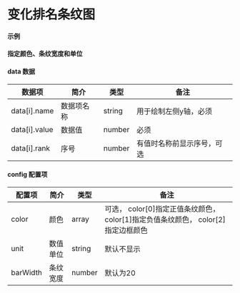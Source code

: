 # 变化排名条纹图

#### 示例
<vuep template="#simple"></vuep>

<script v-pre type="text/x-template" id="simple">
<template>
    <e-variety-bar :data="data" style="width: 600px; height: 400px;"></e-variety-bar>
</template>

<script>
  export default {
    data () {
      return {
        data: [
            { name: '广州', rank: 1, value: -2.5 },
            { name: '广州', rank: 2, value: -2.8 },
            { name: '广州', rank: 3, value: -2.9 },
            { name: '广州', rank: 4, value: -3.1 },
            { name: '广州', rank: 5, value: -3.5 },
            { name: '广州', rank: 6, value: -3.8 },
            { name: '广州', rank: 7, value: 4.5 },
            { name: '广州', rank: 8, value: 4.8 },
            { name: '广州', rank: 9, value: 5.6 },
            { name: '广州', rank: 10, value: 5.8 }
        ]
      }
    }
  }
</script>
</script>

#### 指定颜色、条纹宽度和单位
<vuep template="#simple_2"></vuep>

<script v-pre type="text/x-template" id="simple_2">
<template>
    <e-variety-bar 
        :data="data" 
        :config="{
            color: ['#d8cf3a', '#20cb44', '#ddd'],
            barWidth: 20,
            unit: '%'
        }"
        style="width: 600px; height: 500px;"
    ></e-variety-bar>
</template>

<script>
  export default {
    data () {
      return {
        data: [
            { name: '广州', rank: 1, value: -2.5 },
            { name: '广州', rank: 2, value: -2.8 },
            { name: '广州', rank: 3, value: 2.9 },
            { name: '广州', rank: 4, value: 3.1 },
            { name: '广州', rank: 5, value: 3.5 },
            { name: '广州', rank: 6, value: 3.8 },
            { name: '广州', rank: 7, value: 4.5 },
            { name: '广州', rank: 8, value: 4.8 },
            { name: '广州', rank: 9, value: 5.6 },
            { name: '广州', rank: 10, value: 5.8 },
            { name: '广州', rank: 11, value: 5.8 },
            { name: '广州', rank: 12, value: 6.2 }
        ]
      }
    }
  }
</script>
</script>

#### data 数据

| 数据项 | 简介 | 类型 | 备注 |
| --- | --- | --- | --- |
| data[i].name | 数据项名称 | string | 用于绘制左侧y轴，必须 |
| data[i].value | 数据值 | number | 必须 |
| data[i].rank | 序号 | number | 有值时名称前显示序号，可选 |

#### config 配置项

| 配置项 | 简介 | 类型 | 备注 |
| --- | --- | --- | --- |
| color | 颜色 | array | 可选， color[0]指定正值条纹颜色， color[1]指定负值条纹颜色， color[2]指定边框颜色 |
| unit | 数值单位 | string | 默认不显示 |
| barWidth | 条纹宽度 |  number | 默认为20 |
